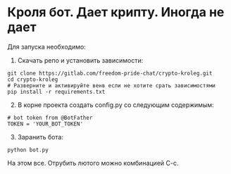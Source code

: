 # Кроля бот. Дает крипту. Иногда не дает

Для запуска необходимо:
1. Скачать репо и установить зависимости:
```
git clone https://gitlab.com/freedom-pride-chat/crypto-kroleg.git
cd crypto-kroleg
# Разверните и активируйте венв если не хотите срать зависимостями
pip install -r requirements.txt
```
2. В корне проекта создать config.py со следующим содержимым:
```
# bot token from @BotFather
TOKEN = 'YOUR_BOT_TOKEN'
```
3. Заранить бота:
```
python bot.py
```

На этом все. Отрубить лютого можно комбинацией C-c.
